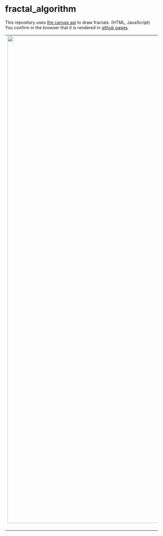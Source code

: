 # fractal_algorithm
This repository uses <a href="https://developer.mozilla.org/en-US/docs/Web/API/Canvas_API">the canvas api</a> to draw fractals. (HTML, JavaScript) <br>
You confirm in the browser that it is rendered in <a href="https://hibi221b.github.io/fractal_algorithm/">github pages</a>.

<table>
<tbody>

<!-- 1 -->
<tr>
<td align="center">
  <img width="1604" alt="sierpinski_gasket" src="https://github.com/hibi221b/fractal_algorithm/assets/29950288/cbb743bf-8397-4763-80d7-b4f230c649ec">
  <a href="https://github.com/hibi221b/fractal_algorithm/blob/main/sierpinski_gasket.html">sierpinski gasket<a/> | <a href="https://hibi221b.github.io/fractal_algorithm/sierpinski_gasket.html">web</a>
</td>
  
<td align="center">
  <img width="1604" alt="sierpinski_carpet" src="https://github.com/hibi221b/fractal_algorithm/assets/29950288/81875308-14ba-4bb2-8ef6-1c1cbc78acf5"> 
  <a href="https://github.com/hibi221b/fractal_algorithm/blob/main/sierpinski_carpet.html">sierpinski carpet<a/> | <a href="https://hibi221b.github.io/fractal_algorithm/sierpinski_carpet.html">web</a>
</td>
  
<td align="center">
  <img width="1604" alt="cat" src="https://github.com/hibi221b/fractal_algorithm/assets/29950288/1eff78e0-2f9e-4d1f-abe3-566d0766ef66"> 
  <a href="">soon<a/>
</td>
</tr>


</tbody>
</table>
